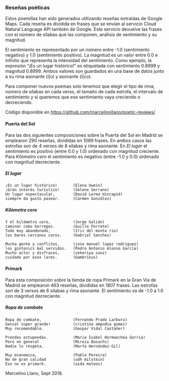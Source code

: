 ### Reseñas poéticas

Estos poemillas han sido generados utilizando reseñas extraídas de Google Maps. Cada reseña es dividida en frases que se envían al servicio Cloud Natural Language API también de Google. Este servicio devuelve las frases con el número de sílabas que las componen, análisis de sentimiento y su magnitud.

El sentimiento es representado por un número entre -1.0 (sentimiento negativo) y 1.0 (sentimiento positivo). La magnitud es un valor entre 0.0 e infinito que representa la intensidad del sentimiento. Como ejemplo, la expresión "¡Es un lugar histórico!" es etiquetada con sentimiento 0.8999 y magnitud 0.8999. Ambos valores son guardados en una base de datos junto a su rima asonante (i|o) y asonante (i|co).

Para componer nuevos poemas solo tenemos que elegir el tipo de rima, número de sílabas en cada verso, el tamaño de cada estrofa, el intervalo de sentimiento y si queremos que ese sentimiento vaya creciendo o decreciendo.

Código disponible en https://github.com/marcelinollano/poetic-reviews/

#### Puerta del Sol

Para las dos siguientes composiciones sobre la Puerta del Sol en Madrid se emplearon 290 reseñas, divididas en 1089 frases. En ambos casos las estrofas son de 4 versos de 8 sílabas y rima asonante. En _El lugar_ el sentimiento es positivo (entre 0.0 y 1.0) ordenado con magnitud creciente. Para _Kilómetro cero_ el sentimiento es negativo (entre -1.0 y 0.0) ordenado con magnitud decreciente.

##### El lugar

```
¡Es un lugar histórico!       (Elena Uwein)
¡Gran interés turístico!      (Selene Serrano)
Un lugar espectacular,        (David Lerma Hincapié)
siempre da gusto pasear.      (Carmen González)
```

##### Kilómetro cero

```
Y el kilómetro cero,          (Jorge Galián)
caminar como borregos.        (Guille Ferrete)
Todo muy abandonado,          (Iris del monte rio)
los bares cercanos caros.     (Gabriel Sanchez)

Mucha gente y conflitos,      (jose manuel lopez rodriguez)
los gintonics mal servidos.   (Pedro Antonio Alonso Garcia)
Mucho actor y disfraces,      (zekeriya sanz)
cuidado por esos lares.       (Gambrinus)
```

#### Primark

Para esta composición sobre la tienda de ropa Primark en la Gran Vía de Madrid se emplearon 463 reseñas, divididas en 1807 frases. Las estrofas son de 3 versos de 6 sílabas y rima asonante. El sentimiento va de -1.0 a 1.0 con magnitud decreciente.

##### Ropa de combate

```
Ropa de combate,              (Fernando Prado Larburu)
Genial super grande!          (cristina ampudia gomez)
Muy recomendable.             (Gaspar Vidal Castañer)

Prendas estupendas.           (Maria Isabel Hormaechea Gorria)
Pero en general               (Mireia Basachs)                 
Nadie lo respeta.             (Marta Hernández-Gil)

Muy economica,                (Pablo Pereira)
No de gran calidad            (udh milstein)
Eso no es primark.            (aida mateos)  
```

Marcelino Llano, Sept 2018.
